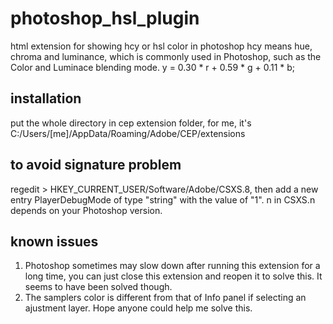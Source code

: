# photoshop_hsl_plugin
html extension for showing hcy or hsl color in photoshop
hcy means hue, chroma and luminance, which is commonly used in Photoshop, such as the Color and Luminace blending mode.
y = 0.30 * r + 0.59 * g + 0.11 * b;

## installation
put the whole directory in cep extension folder, for me, it's
C:/Users/[me]/AppData/Roaming/Adobe/CEP/extensions

## to avoid signature problem
regedit > HKEY_CURRENT_USER/Software/Adobe/CSXS.8, then add a new entry PlayerDebugMode of type "string" with the value of "1".
n in CSXS.n depends on your Photoshop version.



## known issues
1. Photoshop sometimes may slow down after running this extension for a long time, you can just close this extension and reopen it to solve this.
   It seems to have been solved though.
2. The samplers color is different from that of Info panel if selecting an ajustment layer.
   Hope anyone could help me solve this.


